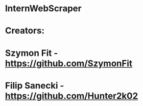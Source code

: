 # InternWebScraper


# Creators:
# Szymon Fit - https://github.com/SzymonFit
# Filip Sanecki - https://github.com/Hunter2k02
